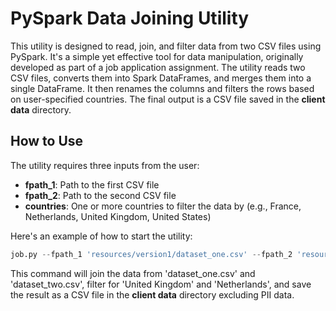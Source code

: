 # PySpark Data Joining Utility

This utility is designed to read, join, and filter data from two CSV files using PySpark. It's a simple yet effective tool for data manipulation, originally developed as part of a job application assignment. The utility reads two CSV files, converts them into Spark DataFrames, and merges them into a single DataFrame. It then renames the columns and filters the rows based on user-specified countries. The final output is a CSV file saved in the **client data** directory.

## How to Use

The utility requires three inputs from the user:
- **fpath_1**: Path to the first CSV file
- **fpath_2**: Path to the second CSV file
- **countries**: One or more countries to filter the data by (e.g., France, Netherlands, United Kingdom, United States)

Here's an example of how to start the utility:

```python
job.py --fpath_1 'resources/version1/dataset_one.csv' --fpath_2 'resources/version1/dataset_two.csv' --countries 'United Kingdom' 'Netherlands'
```
This command will join the data from 'dataset_one.csv' and 'dataset_two.csv', filter for 'United Kingdom' and 'Netherlands', and save the result as a CSV file in the **client data** directory excluding PII data.